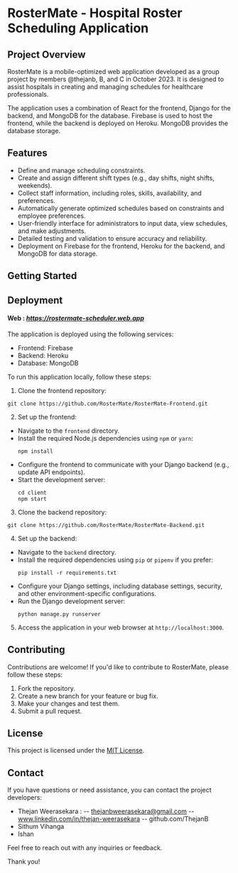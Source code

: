 # RosterMate - Hospital Roster Scheduling Application

## Project Overview

RosterMate is a mobile-optimized web application developed as a group project by members @thejanb, B, and C in October 2023. It is designed to assist hospitals in creating and managing schedules for healthcare professionals.

The application uses a combination of React for the frontend, Django for the backend, and MongoDB for the database. Firebase is used to host the frontend, while the backend is deployed on Heroku. MongoDB provides the database storage.

## Features

- Define and manage scheduling constraints.
- Create and assign different shift types (e.g., day shifts, night shifts, weekends).
- Collect staff information, including roles, skills, availability, and preferences.
- Automatically generate optimized schedules based on constraints and employee preferences.
- User-friendly interface for administrators to input data, view schedules, and make adjustments.
- Detailed testing and validation to ensure accuracy and reliability.
- Deployment on Firebase for the frontend, Heroku for the backend, and MongoDB for data storage.

## Getting Started


## Deployment

#### Web : *https://rostermate-scheduler.web.app*

The application is deployed using the following services:

- Frontend: Firebase
- Backend: Heroku
- Database: MongoDB

To run this application locally, follow these steps:

1. Clone the frontend repository:
  ```
  git clone https://github.com/RosterMate/RosterMate-Frontend.git
  ```

2. Set up the frontend:
- Navigate to the `frontend` directory.
- Install the required Node.js dependencies using `npm` or `yarn`:
  ```
  npm install
  ```
- Configure the frontend to communicate with your Django backend (e.g., update API endpoints).
- Start the development server:
  ```
  cd client
  npm start
  ```

3. Clone the backend repository:
```
git clone https://github.com/RosterMate/RosterMate-Backend.git
```

4. Set up the backend:
   
- Navigate to the `backend` directory.
- Install the required dependencies using `pip` or `pipenv` if you prefer:
  ```
  pip install -r requirements.txt
  ```
- Configure your Django settings, including database settings, security, and other environment-specific configurations.
- Run the Django development server:
  ```
  python manage.py runserver
  ```
  
5. Access the application in your web browser at `http://localhost:3000`.

## Contributing

Contributions are welcome! If you'd like to contribute to RosterMate, please follow these steps:

1. Fork the repository.
2. Create a new branch for your feature or bug fix.
3. Make your changes and test them.
4. Submit a pull request.

## License

This project is licensed under the [MIT License](LICENSE).

## Contact

If you have questions or need assistance, you can contact the project developers:

- Thejan Weerasekara :
    -- thejanbweerasekara@gmail.com
    -- www.linkedin.com/in/thejan-weerasekara
    -- github.com/ThejanB
- Sithum Vihanga
- Ishan

Feel free to reach out with any inquiries or feedback.

Thank you!

